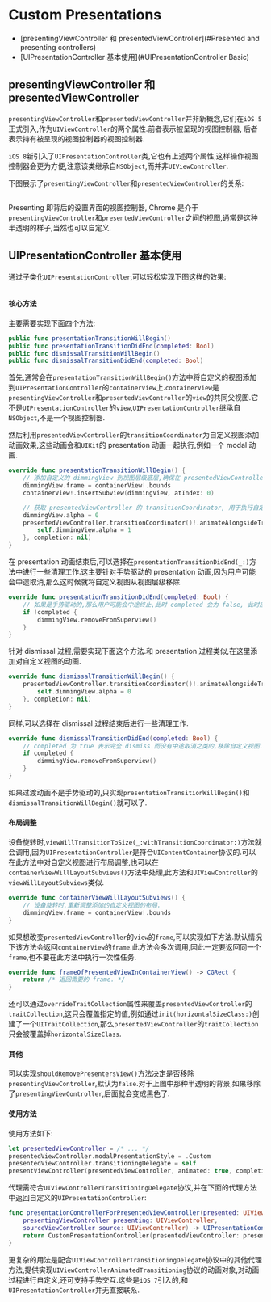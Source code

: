 # Custom Presentations

- [presentingViewController 和 presentedViewController](#Presented and presenting controllers)
- [UIPresentationController 基本使用](#UIPresentationController Basic)

<a name="Presented and presenting controllers"></a>
## presentingViewController 和 presentedViewController

`presentingViewController`和`presentedViewController`并非新概念,它们在`iOS 5`正式引入,作为`UIViewController`的两个属性.前者表示被呈现的视图控制器, 后者表示持有被呈现的视图控制器的视图控制器.

`iOS 8`新引入了`UIPresentationController`类,它也有上述两个属性,这样操作视图控制器会更为方便,注意该类继承自`NSObject`,而并非`UIViewController`.

下图展示了`presentingViewController`和`presentedViewController`的关系:

![]()

Presenting 即背后的设置界面的视图控制器, Chrome 是介于`presentingViewController`和`presentedViewController`之间的视图,通常是这种半透明的样子,当然也可以自定义.

<a name="UIPresentationController Basic"></a>
## UIPresentationController 基本使用

通过子类化`UIPresentationController`,可以轻松实现下图这样的效果:

![]()

#### 核心方法

主要需要实现下面四个方法:

```swift
public func presentationTransitionWillBegin()
public func presentationTransitionDidEnd(completed: Bool)
public func dismissalTransitionWillBegin()
public func dismissalTransitionDidEnd(completed: Bool)
```

首先,通常会在`presentationTransitionWillBegin()`方法中将自定义的视图添加到`UIPresentationController`的`containerView`上.`containerView`是`presentingViewController`和`presentedViewController`的`view`的共同父视图.它不是`UIPresentationController`的`view`,`UIPresentationController`继承自`NSObject`,不是一个视图控制器.

然后利用`presentedViewController`的`transitionCoordinator`为自定义视图添加动画效果,这些动画会和`UIKit`的 presentation 动画一起执行,例如一个 modal 动画.

```swift
override func presentationTransitionWillBegin() {
    // 添加自定义的 dimmingView 到视图层级底层,确保在 presentedViewController 的 view 之下.
    dimmingView.frame = containerView!.bounds
    containerView!.insertSubview(dimmingView, atIndex: 0)

    // 获取 presentedViewController 的 transitionCoordinator, 用于执行自定义视图的动画.
    dimmingView.alpha = 0
    presentedViewController.transitionCoordinator()!.animateAlongsideTransition({ _ in
        self.dimmingView.alpha = 1
    }, completion: nil)
}
```

在 presentation 动画结束后,可以选择在`presentationTransitionDidEnd(_:)`方法中进行一些清理工作.这主要针对手势驱动的 presentation 动画,因为用户可能会中途取消,那么这时候就将自定义视图从视图层级移除.

```swift
override func presentationTransitionDidEnd(completed: Bool) {
    // 如果是手势驱动的,那么用户可能会中途终止,此时 completed 会为 false, 此时应该将自定义视图移除.
    if !completed {
        dimmingView.removeFromSuperview()
    }
}
```

针对 dismissal 过程,需要实现下面这个方法.和 presentation 过程类似,在这里添加对自定义视图的动画.

```swift
override func dismissalTransitionWillBegin() {
    presentedViewController.transitionCoordinator()!.animateAlongsideTransition({ _ in
        self.dimmingView.alpha = 0
    }, completion: nil)
}
```

同样,可以选择在 dismissal 过程结束后进行一些清理工作.

```swift
override func dismissalTransitionDidEnd(completed: Bool) {
    // completed 为 true 表示完全 dismiss 而没有中途取消之类的,移除自定义视图.
    if completed {
        dimmingView.removeFromSuperview()
    }
}
```

如果过渡动画不是手势驱动的,只实现`presentationTransitionWillBegin()`和`dismissalTransitionWillBegin()`就可以了.

#### 布局调整

设备旋转时,`viewWillTransitionToSize(_:withTransitionCoordinator:)`方法就会调用,因为`UIPresentationController`是符合`UIContentContainer`协议的.可以在此方法中对自定义视图进行布局调整,也可以在`containerViewWillLayoutSubviews()`方法中处理,此方法和`UIViewController`的`viewWillLayoutSubviews`类似.

```swift
override func containerViewWillLayoutSubviews() {
    // 设备旋转时,重新调整添加的自定义视图的布局.
    dimmingView.frame = containerView!.bounds
}
```

如果想改变`presentedViewController`的`view`的`frame`,可以实现如下方法.默认情况下该方法会返回`containerView`的`frame`.此方法会多次调用,因此一定要返回同一个`frame`,也不要在此方法中执行一次性任务.

```swift
override func frameOfPresentedViewInContainerView() -> CGRect {
    return /* 返回需要的 frame. */
}
```

还可以通过`overrideTraitCollection`属性来覆盖`presentedViewController`的`traitCollection`,这只会覆盖指定的值,例如通过`init(horizontalSizeClass:)`创建了一个`UITraitCollection`,那么`presentedViewController`的`traitCollection`只会被覆盖掉`horizontalSizeClass`.

#### 其他

可以实现`shouldRemovePresentersView()`方法决定是否移除`presentingViewController`,默认为`false`.对于上图中那种半透明的背景,如果移除了`presentingViewController`,后面就会变成黑色了.

#### 使用方法

使用方法如下:

```swift
let presentedViewController = /* ... */
presentedViewController.modalPresentationStyle = .Custom
presentedViewController.transitioningDelegate = self
presentViewController(presentedViewController, animated: true, completion: nil)
```

代理需符合`UIViewControllerTransitioningDelegate`协议,并在下面的代理方法中返回自定义的`UIPresentationController`:

```swift
func presentationControllerForPresentedViewController(presented: UIViewController,
    presentingViewController presenting: UIViewController,
    sourceViewController source: UIViewController) -> UIPresentationController? {
    return CustomPresentationController(presentedViewController: presented, presentingViewController: presenting)
}
```

更复杂的用法是配合`UIViewControllerTransitioningDelegate`协议中的其他代理方法,提供实现`UIViewControllerAnimatedTransitioning`协议的动画对象,对动画过程进行自定义,还可支持手势交互.这些是`iOS 7`引入的,和`UIPresentationController`并无直接联系.
